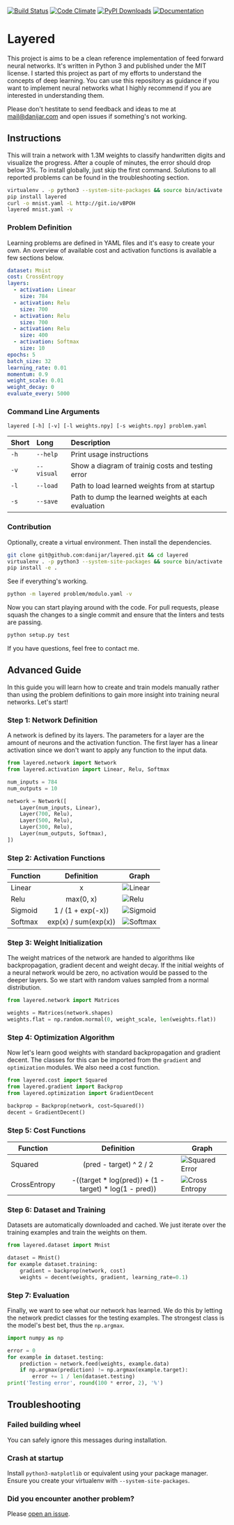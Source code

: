 [![Build Status][1]][2]
[![Code Climate][3]][4]
[![PyPI Downloads][5]][6]
[![Documentation][7]][8]

[1]: https://travis-ci.org/danijar/layered.svg?branch=master
[2]: https://travis-ci.org/danijar/layered
[3]: https://codeclimate.com/github/danijar/layered/badges/gpa.svg
[4]: https://codeclimate.com/github/danijar/layered
[5]: https://img.shields.io/pypi/dw/layered.svg
[6]: https://pypi.python.org/pypi/layered
[7]: https://readthedocs.org/projects/pip/badge/
[8]: https://layered.readthedocs.org/en/latest/

Layered
=======

This project is aims to be a clean reference implementation of feed forward
neural networks. It's written in Python 3 and published under the MIT license.
I started this project as part of my efforts to understand the concepts of deep
learning. You can use this repository as guidance if you want to implement
neural networks what I highly recommend if you are interested in understanding
them.

Please don't hestitate to send feedback and ideas to me at mail@danijar.com and
open issues if something's not working.

Instructions
------------

This will train a network with 1.3M weights to classify handwritten digits and
visualize the progress. After a couple of minutes, the error should drop below
3%. To install globally, just skip the first command. Solutions to all reported
problems can be found in the troubleshooting section.

```bash
virtualenv . -p python3 --system-site-packages && source bin/activate
pip install layered
curl -o mnist.yaml -L http://git.io/vBPOH
layered mnist.yaml -v
```

### Problem Definition

Learning problems are defined in YAML files and it's easy to create your own.
An overview of available cost and activation functions is available a few
sections below.

```yaml
dataset: Mnist
cost: CrossEntropy
layers:
  - activation: Linear
    size: 784
  - activation: Relu
    size: 700
  - activation: Relu
    size: 700
  - activation: Relu
    size: 400
  - activation: Softmax
    size: 10
epochs: 5
batch_size: 32
learning_rate: 0.01
momentum: 0.9
weight_scale: 0.01
weight_decay: 0
evaluate_every: 5000
```

### Command Line Arguments

```
layered [-h] [-v] [-l weights.npy] [-s weights.npy] problem.yaml
```

| Short | Long | Description |
| :---- | :--- | :---------- |
| `-h` | `--help` | Print usage instructions |
| `-v` | `--visual` | Show a diagram of trainig costs and testing error |
| `-l` | `--load` | Path to load learned weights from at startup |
| `-s` | `--save` | Path to dump the learned weights at each evaluation |

### Contribution

Optionally, create a virtual environment. Then install the dependencies.

```bash
git clone git@github.com:danijar/layered.git && cd layered
virtualenv . -p python3 --system-site-packages && source bin/activate
pip install -e .
```

See if everything's working.

```bash
python -m layered problem/modulo.yaml -v
```

Now you can start playing around with the code. For pull requests, please
squash the changes to a single commit and ensure that the linters and tests are
passing.

```bash
python setup.py test
```

If you have questions, feel free to contact me.

Advanced Guide
--------------

In this guide you will learn how to create and train models manually rather
than using the problem definitions to gain more insight into training neural
networks. Let's start!

### Step 1: Network Definition

A network is defined by its layers. The parameters for a layer are the amount
of neurons and the activation function. The first layer has a linear activation
since we don't want to apply any function to the input data.

```python
from layered.network import Network
from layered.activation import Linear, Relu, Softmax

num_inputs = 784
num_outputs = 10

network = Network([
    Layer(num_inputs, Linear),
    Layer(700, Relu),
    Layer(500, Relu),
    Layer(300, Relu),
    Layer(num_outputs, Softmax),
])
```

### Step 2: Activation Functions

| Function | Definition | Graph |
| -------- | :--------: | ----- |
| Linear | x | ![Linear](image/linear.png) |
| Relu | max(0, x) | ![Relu](image/relu.png) |
| Sigmoid | 1 / (1 + exp(-x)) | ![Sigmoid](image/sigmoid.png) |
| Softmax | exp(x) / sum(exp(x)) | ![Softmax](image/softmax.png) |

### Step 3: Weight Initialization

The weight matrices of the network are handed to algorithms like
backpropagation, gradient decent and weight decay. If the initial weights of a
neural network would be zero, no activation would be passed to the deeper
layers. So we start with random values sampled from a normal distribution.

```python
from layered.network import Matrices

weights = Matrices(network.shapes)
weights.flat = np.random.normal(0, weight_scale, len(weights.flat))
```

### Step 4: Optimization Algorithm

Now let's learn good weights with standard backpropagation and gradient decent.
The classes for this can be imported from the `gradient` and `optimization`
modules. We also need a cost function.

```python
from layered.cost import Squared
from layered.gradient import Backprop
from layered.optimization import GradientDecent

backprop = Backprop(network, cost=Squared())
decent = GradientDecent()
```

### Step 5: Cost Functions

| Function | Definition | Graph |
| -------- | :--------: | ----- |
| Squared | (pred - target) ^ 2 / 2 | ![Squared Error](image/squared-error.png) |
| CrossEntropy | -((target * log(pred)) + (1 - target) * log(1 - pred)) | ![Cross Entropy](image/cross-entropy.png) |

### Step 6: Dataset and Training

Datasets are automatically downloaded and cached. We just iterate over the
training examples and train the weights on them.

```python
from layered.dataset import Mnist

dataset = Mnist()
for example dataset.training:
    gradient = backprop(network, cost)
    weights = decent(weights, gradient, learning_rate=0.1)
```

### Step 7: Evaluation

Finally, we want to see what our network has learned. We do this by letting the
network predict classes for the testing examples. The strongest class is the
model's best bet, thus the `np.argmax`.

```python
import numpy as np

error = 0
for example in dataset.testing:
    prediction = network.feed(weights, example.data)
    if np.argmax(prediction) != np.argmax(example.target):
        error += 1 / len(dataset.testing)
print('Testing error', round(100 * error, 2), '%')
```

Troubleshooting
---------------

### Failed building wheel

You can safely ignore this messages during installation.

### Crash at startup

Install `python3-matplotlib` or equivalent using your package manager. Ensure
you create your virtualenv with `--system-site-packages`.

### Did you encounter another problem?

Please [open an issue][10].

[10]: https://github.com/danijar/layered/issues
